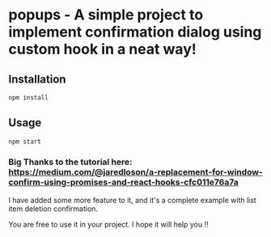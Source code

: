 # popups - A simple project to implement confirmation dialog using custom hook in a neat way!

## Installation

```bash
npm install
```

## Usage

```bash
npm start
```

### Big Thanks to the tutorial here: https://medium.com/@jaredloson/a-replacement-for-window-confirm-using-promises-and-react-hooks-cfc011e76a7a

I have added some more feature to it, and it's a complete example with list item deletion confirmation.

You are free to use it in your project. I hope it will help you !!
